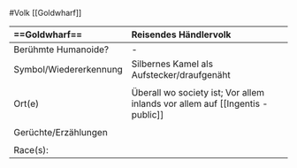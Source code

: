 #Volk [[Goldwharf]]

| **==Goldwharf==**      | Reisendes Händlervolk                                                         |
| :--------------------- | :---------------------------------------------------------------------------- |
| Berühmte Humanoide?    | -                                                                             |
| Symbol/Wiedererkennung | Silbernes Kamel als Aufstecker/draufgenäht                                    |
|                        |                                                                               |
| Ort(e)                 | Überall wo society ist; Vor allem inlands vor allem auf [[Ingentis - public]] |
|                        |                                                                               |
| Gerüchte/Erzählungen   |                                                                               |
|                        |                                                                               |
| Race(s):               |                                                                               |
